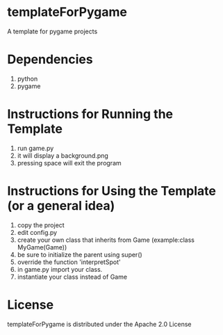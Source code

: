 # templateForPygame
A template for pygame projects

Dependencies
============
1) python
2) pygame

Instructions for Running the Template
=====================================
1) run game.py
2) it will display a background.png
3) pressing space will exit the program

Instructions for Using the Template (or a general idea)
=======================================================
1) copy the project
2) edit config.py
3) create your own class that inherits from Game (example:class MyGame(Game))
4) be sure to initialize the parent using super()
5) override the function 'interpretSpot'
6) in game.py import your class. 
7) instantiate your class instead of Game

License
========
templateForPygame is distributed under the Apache 2.0 License
